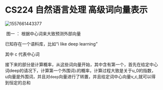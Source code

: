 # CS224 自然语言处理 高级词向量表示

![1557661443377](D:\Study-_Note\NLP\斯坦福自然语言处理\图片\%5CUsers%5CWXONE%5CAppData%5CRoaming%5CTypora%5Ctypora-user-images%5C1557661443377.png)

​							图一 ： 根据中心词来大致预测外部向量

已知存在一个语料库，比如“i like deep learning”

其中 c 代表中心词

接下来的部分是计算概率，从这些词向量开始，其中含有第一个，首先在给定中心词deep的请况下，计算第一个外围词`i`的概率，计算过程大致是关于u_0的指数，u向量是外围词，并且对`deep`向量进行了转置，并且给定词中心向量v_c,就可以得到恒定的总和



